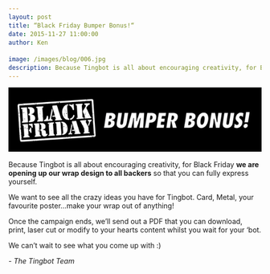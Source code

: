```yaml
---
layout: post
title: “Black Friday Bumper Bonus!“
date: 2015-11-27 11:00:00
author: Ken

image: /images/blog/006.jpg
description: Because Tingbot is all about encouraging creativity, for Black Friday we are opening up our wrap design to all backers.
---
```


![](/images/blog/006-1.jpg)


Because Tingbot is all about encouraging creativity, for Black Friday **we are opening up our wrap design to all backers** so that you can fully express yourself.

We want to see all the crazy ideas you have for Tingbot. Card, Metal, your favourite poster…make your wrap out of anything!

Once the campaign ends, we’ll send out a PDF that you can download, print, laser cut or modify to your hearts content whilst you wait for your ‘bot.

We can’t wait to see what you come up with :)

*- The Tingbot Team*